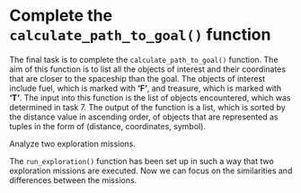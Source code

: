 #  Complete the `calculate_path_to_goal()` function
The final task is to complete the `calculate_path_to_goal()` function. The aim of this function is to list all the objects of interest and their coordinates that are closer to the spaceship than the goal. The objects of interest include fuel, which is marked with **‘F’**, and treasure, which is marked with **‘T’**. The input into this function is the list of objects encountered, which was determined in task 7. The output of the function is a list, which is sorted by the distance value in ascending order, of objects that are represented as tuples in the form of (distance, coordinates, symbol).

Analyze two exploration missions.

The `run_exploration()` function has been set up in such a way that two exploration missions are executed. Now we can focus on the similarities and differences between the missions.
